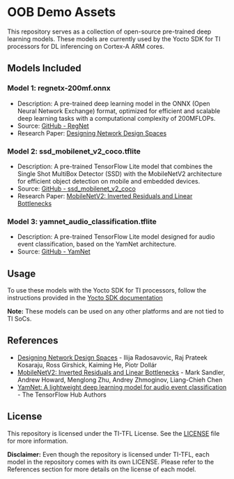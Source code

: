 # OOB Demo Assets

This repository serves as a collection of open-source pre-trained deep learning models. These models are currently used by the Yocto SDK for TI processors for DL inferencing on Cortex-A ARM cores.

## Models Included

### Model 1: regnetx-200mf.onnx
- Description: A pre-trained deep learning model in the ONNX (Open Neural Network Exchange) format, optimized for efficient and scalable deep learning tasks with a computational complexity of 200MFLOPs.
- Source: [GitHub - RegNet](https://github.com/facebookresearch/pycls)
- Research Paper: [Designing Network Design Spaces](https://arxiv.org/abs/2003.13678)

### Model 2: ssd_mobilenet_v2_coco.tflite
- Description: A pre-trained TensorFlow Lite model that combines the Single Shot MultiBox Detector (SSD) with the MobileNetV2 architecture for efficient object detection on mobile and embedded devices.
- Source: [GitHub - ssd_mobilenet_v2_coco](https://github.com/tensorflow/models/tree/master/research/object_detection)
- Research Paper: [MobileNetV2: Inverted Residuals and Linear Bottlenecks](https://arxiv.org/abs/1801.04381)

### Model 3: yamnet_audio_classification.tflite
- Description: A pre-trained TensorFlow Lite model designed for audio event classification, based on the YamNet architecture.
- Source: [GitHub - YamNet](https://github.com/tensorflow/models/tree/master/research/audioset/yamnet)

## Usage
To use these models with the Yocto SDK for TI processors, follow the instructions provided in the [Yocto SDK documentation](https://texasinstruments.github.io/processor-sdk-doc/)

**Note:** These models can be used on any other platforms and are not tied to TI SoCs.

## References
- [Designing Network Design Spaces](https://arxiv.org/abs/2003.13678) - Ilija Radosavovic, Raj Prateek Kosaraju, Ross Girshick, Kaiming He, Piotr Dollár
- [MobileNetV2: Inverted Residuals and Linear Bottlenecks](https://arxiv.org/abs/1801.04381) - Mark Sandler, Andrew Howard, Menglong Zhu, Andrey Zhmoginov, Liang-Chieh Chen
- [YamNet: A lightweight deep learning model for audio event classification](https://github.com/tensorflow/docs/blob/master/site/en/hub/tutorials/yamnet.ipynb) - The TensorFlow Hub Authors

## License
This repository is licensed under the TI-TFL License. See the [LICENSE](LICENSE) file for more information.

**Disclaimer:** Even though the repository is licensed under TI-TFL, each model in the repository comes with its own LICENSE. Please refer to the References section for more details on the license of each model.
